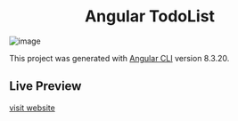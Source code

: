 <h1 align="center">Angular TodoList</h1>

![image](https://user-images.githubusercontent.com/50565222/71306465-3aefe400-2413-11ea-825a-796d1fc26736.png)

This project was generated with [Angular CLI](https://github.com/angular/angular-cli) version 8.3.20.

## Live Preview
[visit website](https://angular-todolist-dn.netlify.com/)
